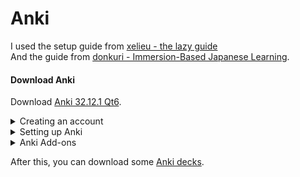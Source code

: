 Anki
===

I used the setup guide from [xelieu - the lazy guide](https://xelieu.github.io/jp-lazy-guide/setupAnki/)  
And the guide from [donkuri - Immersion-Based Japanese Learning](https://donkuri.github.io/learn-japanese/setup/#installing-anki).

#### Download Anki

Download [Anki 32.12.1 Qt6](https://apps.ankiweb.net/).

<details>
<summary>Creating an account</summary>

You technically don't need an Anki account. <br>
The account is only for syncing and backing up your decks and data. <br>

Simply click on `sync` and Anki will check your current data with the data stored on [AnkiWeb](https://ankiweb.net/about). <br>
If you are not logged in, Anki will ask you to sign in or create a new account. <br>
You can find your account under:
- `Tools`
- `Preferences`
- `Syncing`

</details>
<details>
<summary>Setting up Anki</summary>

**Note:** <br>
If you used Anki a lot in the past and you like the v2 scheduler, you don't need to change to FSRS. <br>
FSRS is a new algorithm for scheduling reviews. It's highly recommended to use the new scheduler <br>
[but don't forget to do a backup of your deck, just in case].

First of all, we delete the shortcut for the `hard` and `easy` buttons. <br>
It's best to not use the hard and easy buttons, see [FSRS4Anki Q8](https://github.com/open-spaced-repetition/fsrs4anki/blob/main/docs/tutorial.md#faq). <br>
"In fact, FSRS is actually more accurate for people who rarely use "Hard" and "Easy" than for people who use all 4 buttons a lot" <br>
If you don't use FSRS, it's still better to not use the `hard` and `easy` buttons, because you could end up in the so-called [Ease Hell](https://readbroca.com/anki/ease-hell/).

Go to: <br>
- `Tools`
- `Preferences`
- `Review`
- Delete `Answer keys` for `Hard` and `Easy`
- Make sure `Paste clipboard images as PNG` is **not** checked

Click on the `⚙` next to a deck
- click on `option`
- scroll to the bottom and enable `FSRS`
- apply the following options from the pictures

<img src="images/deck_options_1.png" width="350"/> <br>
<img src="images/deck_options_2.png" width="350"/> <br>
<img src="images/deck_options_3.png" width="350"/> <br>

#### Change settings to your liking

If you are writing Kanji down while reviewing, <br>
you should adjust some parameters. <br>
This depends on how long you need to write down the kanji <br> 
and then reviewing it: <br>
- `Learning steps`: e.g., 2m 5m 1h
- `Maximum answer seconds`: e.g., 120

You may also change the display order:
- `New/review order`
- `Interday learning/review order`

</details>
<details>
<summary>Anki Add-ons</summary>

#### Why do I need Add-ons?
If you want to mine vocabularies, it takes a good amount of time to create a new card. <br>
You would need to configure a note type for Anki, defining fields, and the font and back template, and the style for the note type. <br>
After that, you can add cards to your deck, but you need to do this manually. <br>
With add-ons, you can automate the process of adding a new card to Anki. <br>
[See](XXX)

**Note:** <br>
Please read the description for [AJT Mortician](https://ankiweb.net/shared/info/1255924302) on the add-on page. <br>
You don't need to install the [Local Audio Server for Yomichan](https://ankiweb.net/shared/info/1045800357). 
It only speeds up the process of getting the audio for a word. <br>
See more under [mining](XXX):

Highly recommended: <br>
[AJT Japanese](https://ankiweb.net/shared/info/1344485230) Number: `1344485230` <br>
[AJT Mortician](https://ankiweb.net/shared/info/1255924302) Number: `1255924302` <br>
[AnkiConnect](https://ankiweb.net/shared/info/2055492159) Number: `2055492159` <br>
[Yomichan Forvo Server](https://ankiweb.net/shared/info/580654285) Number: `580654285` <br>
[FSRS4Anki Helper](https://ankiweb.net/shared/info/759844606) Number: `759844606`


Recommended: <br>
[Review Heatmap](https://ankiweb.net/shared/info/1771074083) Number: `1771074083` <br>
[Local Audio Server for Yomichan](https://ankiweb.net/shared/info/1045800357) Number: `1045800357` <br>
[Generate Batch Audio](https://ankiweb.net/shared/info/1156270186) Number: `1156270186` <br>
[Batch Editing](https://ankiweb.net/shared/info/291119185) Number: `291119185`


Optional: <br>
[More Overview Stats 2.1](https://ankiweb.net/shared/info/738807903) Number: `738807903` <br>
[Pass/Fail](https://ankiweb.net/shared/info/876946123) Number: `876946123` <br>
[Progress Graphs and Stats](https://ankiweb.net/shared/info/266436365) Number: `266436365` <br>
[Study Time Stats](https://ankiweb.net/shared/info/1247171202) Number: `1247171202` <br>


</details>

After this, you can download some [Anki decks](xxx).
